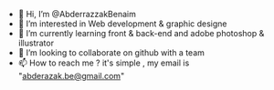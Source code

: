 - 👋 Hi, I’m @AbderrazzakBenaim
- 👀 I’m interested in Web development & graphic designe
- 🌱 I’m currently learning front & back-end and adobe photoshop & illustrator
- 💞️ I’m looking to collaborate on github with a team
- 📫 How to reach me ? it's simple , my email is "abderazak.be@gmail.com"



